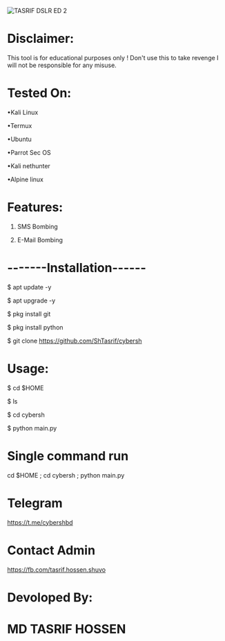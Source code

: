 ![TASRIF DSLR ED 2](https://user-images.githubusercontent.com/85736436/141134038-1848382d-91f9-4e3c-824d-d1705c30ecd6.jpg)
# Disclaimer:
This tool is for educational purposes only ! Don't use this to take revenge I will not be responsible for any misuse.

# Tested On:
•Kali Linux

•Termux

•Ubuntu

•Parrot Sec OS

•Kali nethunter

•Alpine linux

# Features:
1. SMS Bombing

2. E-Mail Bombing
# -------Installation------
$ apt update -y

$ apt upgrade -y

$ pkg install git

$ pkg install python

$ git clone https://github.com/ShTasrif/cybersh

# Usage:
$ cd $HOME

$ ls

$ cd cybersh

$ python main.py

# Single command run
cd $HOME ; cd cybersh ; python main.py

# Telegram
https://t.me/cybershbd


# Contact Admin
https://fb.com/tasrif.hossen.shuvo
# Devoloped By:
# MD TASRIF HOSSEN
